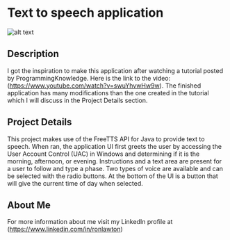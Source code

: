 # Text to speech application
![alt text](https://raw.githubusercontent.com/rlawton2/Java-SpeechBlock/master/Banner3.png)

## Description
I got the inspiration to make this application after watching a tutorial posted by ProgrammingKnowledge. Here is the link to the video: (https://www.youtube.com/watch?v=swuYhvwHw9w). The finished application has many modifications than the one created in the tutorial which I will discuss in the Project Details section.

## Project Details
This project makes use of the FreeTTS API for Java to provide text to speech. When ran, the application UI first greets the user by accessing the User Account Control (UAC) in Windows and determining if it is the morning, afternoon, or evening. Instructions and a text area are present for a user to follow and type a phase. Two types of voice are available and can be selected with the radio buttons. At the bottom of the UI is a button that will give the current time of day when selected.

## About Me
For more information about me visit my LinkedIn profile at (https://www.linkedin.com/in/ronlawton)
